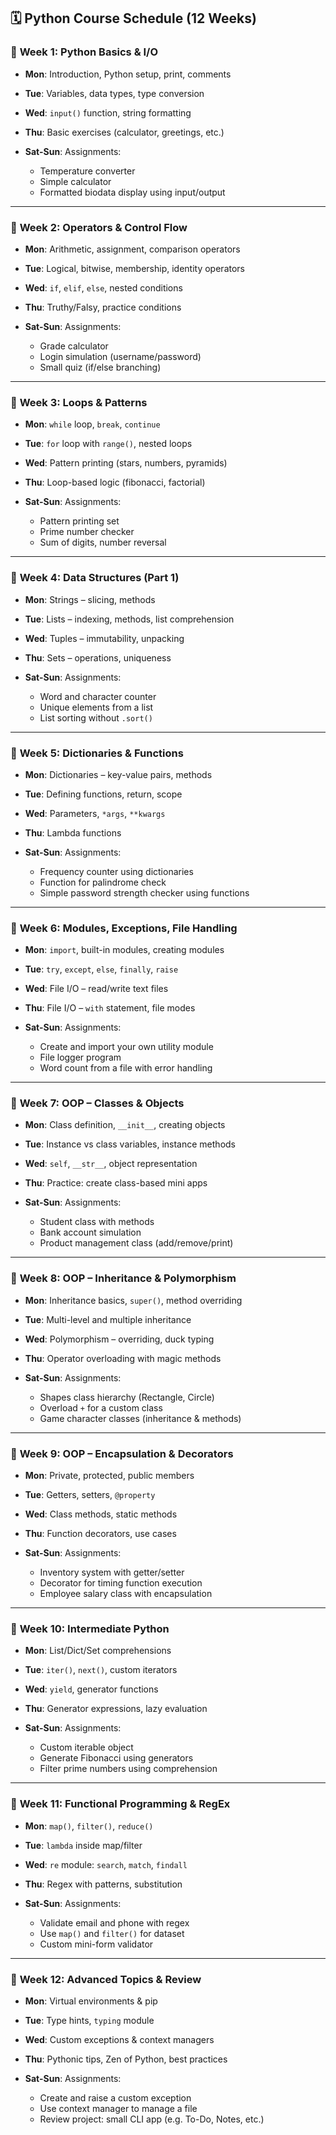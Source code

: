 ## 🗓️ **Python Course Schedule (12 Weeks)**

### 🔰 **Week 1: Python Basics & I/O**

* **Mon**: Introduction, Python setup, print, comments
* **Tue**: Variables, data types, type conversion
* **Wed**: `input()` function, string formatting
* **Thu**: Basic exercises (calculator, greetings, etc.)
* **Sat-Sun**: Assignments:

  * Temperature converter
  * Simple calculator
  * Formatted biodata display using input/output

---

### 🔰 **Week 2: Operators & Control Flow**

* **Mon**: Arithmetic, assignment, comparison operators
* **Tue**: Logical, bitwise, membership, identity operators
* **Wed**: `if`, `elif`, `else`, nested conditions
* **Thu**: Truthy/Falsy, practice conditions
* **Sat-Sun**: Assignments:

  * Grade calculator
  * Login simulation (username/password)
  * Small quiz (if/else branching)

---

### 🔰 **Week 3: Loops & Patterns**

* **Mon**: `while` loop, `break`, `continue`
* **Tue**: `for` loop with `range()`, nested loops
* **Wed**: Pattern printing (stars, numbers, pyramids)
* **Thu**: Loop-based logic (fibonacci, factorial)
* **Sat-Sun**: Assignments:

  * Pattern printing set
  * Prime number checker
  * Sum of digits, number reversal

---

### 🔰 **Week 4: Data Structures (Part 1)**

* **Mon**: Strings – slicing, methods
* **Tue**: Lists – indexing, methods, list comprehension
* **Wed**: Tuples – immutability, unpacking
* **Thu**: Sets – operations, uniqueness
* **Sat-Sun**: Assignments:

  * Word and character counter
  * Unique elements from a list
  * List sorting without `.sort()`

---

### 🔰 **Week 5: Dictionaries & Functions**

* **Mon**: Dictionaries – key-value pairs, methods
* **Tue**: Defining functions, return, scope
* **Wed**: Parameters, `*args`, `**kwargs`
* **Thu**: Lambda functions
* **Sat-Sun**: Assignments:

  * Frequency counter using dictionaries
  * Function for palindrome check
  * Simple password strength checker using functions

---

### 🔰 **Week 6: Modules, Exceptions, File Handling**

* **Mon**: `import`, built-in modules, creating modules
* **Tue**: `try`, `except`, `else`, `finally`, `raise`
* **Wed**: File I/O – read/write text files
* **Thu**: File I/O – `with` statement, file modes
* **Sat-Sun**: Assignments:

  * Create and import your own utility module
  * File logger program
  * Word count from a file with error handling

---

### 🧱 **Week 7: OOP – Classes & Objects**

* **Mon**: Class definition, `__init__`, creating objects
* **Tue**: Instance vs class variables, instance methods
* **Wed**: `self`, `__str__`, object representation
* **Thu**: Practice: create class-based mini apps
* **Sat-Sun**: Assignments:

  * Student class with methods
  * Bank account simulation
  * Product management class (add/remove/print)

---

### 🧱 **Week 8: OOP – Inheritance & Polymorphism**

* **Mon**: Inheritance basics, `super()`, method overriding
* **Tue**: Multi-level and multiple inheritance
* **Wed**: Polymorphism – overriding, duck typing
* **Thu**: Operator overloading with magic methods
* **Sat-Sun**: Assignments:

  * Shapes class hierarchy (Rectangle, Circle)
  * Overload `+` for a custom class
  * Game character classes (inheritance & methods)

---

### 🧱 **Week 9: OOP – Encapsulation & Decorators**

* **Mon**: Private, protected, public members
* **Tue**: Getters, setters, `@property`
* **Wed**: Class methods, static methods
* **Thu**: Function decorators, use cases
* **Sat-Sun**: Assignments:

  * Inventory system with getter/setter
  * Decorator for timing function execution
  * Employee salary class with encapsulation

---

### 🔧 **Week 10: Intermediate Python**

* **Mon**: List/Dict/Set comprehensions
* **Tue**: `iter()`, `next()`, custom iterators
* **Wed**: `yield`, generator functions
* **Thu**: Generator expressions, lazy evaluation
* **Sat-Sun**: Assignments:

  * Custom iterable object
  * Generate Fibonacci using generators
  * Filter prime numbers using comprehension

---

### 🧠 **Week 11: Functional Programming & RegEx**

* **Mon**: `map()`, `filter()`, `reduce()`
* **Tue**: `lambda` inside map/filter
* **Wed**: `re` module: `search`, `match`, `findall`
* **Thu**: Regex with patterns, substitution
* **Sat-Sun**: Assignments:

  * Validate email and phone with regex
  * Use `map()` and `filter()` for dataset
  * Custom mini-form validator

---

### 🚀 **Week 12: Advanced Topics & Review**

* **Mon**: Virtual environments & pip
* **Tue**: Type hints, `typing` module
* **Wed**: Custom exceptions & context managers
* **Thu**: Pythonic tips, Zen of Python, best practices
* **Sat-Sun**: Assignments:

  * Create and raise a custom exception
  * Use context manager to manage a file
  * Review project: small CLI app (e.g. To-Do, Notes, etc.)
